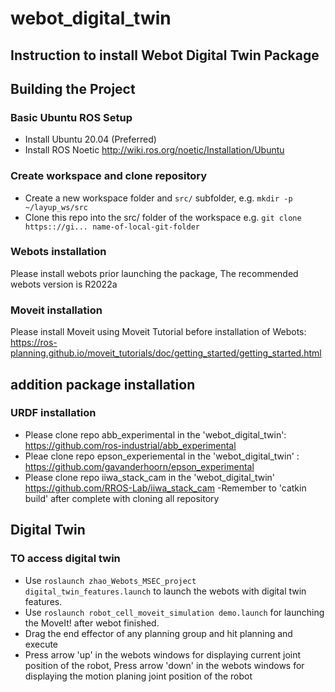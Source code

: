 # webot_digital_twin
## Instruction to install Webot Digital Twin Package

## Building the Project

### Basic Ubuntu ROS Setup

- Install Ubuntu 20.04 (Preferred)
- Install ROS Noetic <http://wiki.ros.org/noetic/Installation/Ubuntu>
### Create workspace and clone repository

- Create a new workspace folder and `src/` subfolder, e.g. `mkdir -p ~/layup_ws/src`
- Clone this repo into the src/ folder of the workspace e.g. `git clone https:://gi... name-of-local-git-folder`

### Webots installation

Please install webots prior launching the package, The recommended webots version is R2022a

### Moveit installation 

Please install Moveit using Moveit Tutorial before installation of Webots:
https://ros-planning.github.io/moveit_tutorials/doc/getting_started/getting_started.html

## addition package installation
### URDF installation
- Please clone repo abb_experimental in the 'webot_digital_twin':
https://github.com/ros-industrial/abb_experimental
- Pleae clone repo epson_experiemental in the 'webot_digital_twin' :
https://github.com/gavanderhoorn/epson_experimental
- Please clone repo iiwa_stack_cam in the 'webot_digital_twin'
https://github.com/RROS-Lab/iiwa_stack_cam
-Remember to 'catkin build' after complete with cloning all repository
## Digital Twin 
### TO access digital twin 

- Use `roslaunch zhao_Webots_MSEC_project digital_twin_features.launch` to launch the webots with digital twin features. 
- Use `roslaunch robot_cell_moveit_simulation demo.launch` for launching the MoveIt! after webot finished. 
- Drag the end effector of any planning group and hit planning and execute
- Press arrow 'up' in the webots windows for displaying current joint position of the robot, Press arrow 'down' in the webots windows for displaying the motion planing joint position of the robot
